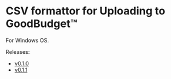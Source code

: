 # CSV formattor for Uploading to GoodBudget™

For Windows OS.

Releases:
 - [v0.1.0](https://github.com/jaytboy/CSVFileFormattor/releases/tag/v0.1.0)
 - [v0.1.1](https://github.com/jaytboy/CSVFileFormattor/releases/tag/v0.1.1)